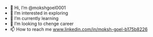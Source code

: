 - 👋 Hi, I’m @mokshgoel0001
- 👀 I’m interested in exploring
- 🌱 I’m currently learning 
- 💞️ I’m looking to chenge career
- 📫 How to reach me www.linkedin.com/in/moksh-goel-b175b8226
  

<!---
mokshgoel0001/mokshgoel0001 is a ✨ special ✨ repository because its `README.md` (this file) appears on your GitHub profile.
You can click the Preview link to take a look at your changes.
--->
